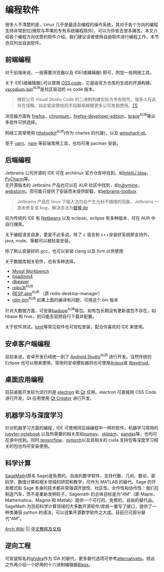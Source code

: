 # 编程软件

很多人不清楚的是，Linux 几乎是最适合编程的操作系统，其对于各个方向的编程支持非常到位(微软与苹果的专有系统编程除外)，可以为你省去很多痛苦。本文介绍各个编程方向优质的软件介绍。我们建议读者使用自由软件进行编程工作，本节也仅列出自由软件。

## 前端编程

对于前端来说，一般需要浏览器以及 IDE(或编辑器) 即可，附加一些网络工具。

关于 IDE(或编辑器),可以使用 [OSS code](https://archlinux.org/packages/extra/x86_64/code/)，它是由官方仓库的生成的开源构建。[vscodium-bin](https://aur.archlinux.org/packages/vscodium-bin/)<sup>AUR</sup>是社区驱动的 vs code 版本。

> 微软公司 Visual Studio Code 的二进制构建实际为专有软件。很多人在此存在误解。如此偷梁换柱的手段越来越被更多公司发掘使用。[[1]](https://carlchenet.com/you-think-the-visual-studio-code-binary-you-use-is-a-free-software-think-again/)

浏览器方面有 [firefox](https://archlinux.org/packages/extra/x86_64/firefox/)，[chromium](https://archlinux.org/packages/extra/x86_64/chromium/)，[firefox-developer-edition](https://www.archlinux.org/packages/community/x86_64/firefox-developer-edition/)，[brave](https://aur.archlinux.org/packages/brave-dev-bin/)<sup>AUR</sup>等众多软件可供选择。

网络工具常使用 [httptoolkit](https://aur.archlinux.org/packages/httptoolkit/)<sup>AUR</sup>(作为 charles 的代替)，以及 [wireshark-qt](https://archlinux.org/packages/community/x86_64/wireshark-qt/)。

至于 [yarn](https://www.archlinux.org/packages/community/any/yarn/)、[npm](https://www.archlinux.org/packages/community/any/npm/) 等前端常用工具，也均可用 pacman 安装。

## 后端编程

Jetbrains 公司开源的 IDE 可在 archlinux 官方仓库中找到，如[IntelliJ Idea](https://www.archlinux.org/packages/community/x86_64/intellij-idea-community-edition/)，[PyCharm](https://www.archlinux.org/packages/community/x86_64/pycharm-community-edition/)等。  
无开源版本的 Jetbrains 产品也可以在 AUR 社区中找到，如[rubymine](https://aur.archlinux.org/packages/rubymine)，[webstorm](https://aur.archlinux.org/packages/webstorm)。但可能只提供了安装而未提供卸载，如[jetbrains-toolbox](https://aur.archlinux.org/packages/jetbrains-toolbox)

> Jetbrains 产品在 linux 下输入法均会产生光标不跟随的现象，Jetbrains 一直未修复该 bug，解决办法为[替换 jbr](https://github.com/RikudouPatrickstar/JetBrainsRuntime-for-Linux-x64)

较为传统的 IDE 有 [Netbeans](https://www.archlinux.org/packages/community/any/netbeans/) 以及 eclipse，eclipse 有多种版本，可在 AUR 中自行搜索。

关于编程语言自身，更是不必多说，除了 c 语言和 c++安装好系统即支持外，java, node，等都可以被轻易安装。

除了默认安装好的 gcc，也可以安装 clang 以及 llvm 以供使用

关于数据库相关软件，也有多种选择。

- [Mysql Workbench](https://www.archlinux.org/packages/community/x86_64/mysql-workbench/)
- [pgadmin4](https://www.archlinux.org/packages/community/x86_64/pgadmin4/)
- [dbeaver](https://www.archlinux.org/packages/community/x86_64/dbeaver/)
- [robo3t](https://aur.archlinux.org/packages/robo3t-bin/)<sup>AUR</sup>
- [RESP.app](https://aur.archlinux.org/packages/resp-app/)<sup>AUR</sup> （原 redis-desktop-manager）
- [rdm-bin](https://aur.archlinux.org/packages/rdm-bin/)<sup>AUR</sup> 如果上面的编译有问题，可用这个 bin 版本

针对大数据方面，可安装[hadoop](https://aur.archlinux.org/packages/hadoop/)<sup>AUR</sup>等包。如有包长期没有更新或包不存在，如 hbase 和 hive，则只能去官网自行下载并配置。

关于软件测试，[junit](https://archlinux.org/packages/extra/any/junit/)等常见软件也可轻松安装，配合你喜欢的 IDE 来使用。

## 安卓客户端编程

目前来说，安卓开发已经统一到了 [Android Studio](https://aur.archlinux.org/packages/android-studio/)<sup>AUR</sup> 进行开发。当然传统的 Eclipse 也可以用来使用。常用的安卓模拟器则也可使用[Anbox](https://wiki.archlinux.org/title/Anbox#Installation)或 [Waydriod](https://wiki.archlinux.org/title/Waydroid#Installation)。

## 桌面应用编程

目前桌面开发较为流行的是 [electron](https://archlinux.org/packages/community/x86_64/electron/) 和 [Qt](https://archlinux.org/packages/extra/x86_64/qt6-base/) 应用。electron 可直接用 OSS Code 进行开发，Qt 应用使用 [Qt Creator](https://www.archlinux.org/packages/extra/x86_64/qtcreator/) 进行开发。

## 机器学习与深度学习

针对机器学习方面的编程，IDE 可使用同后端编程中一样的软件。机器学习常用的[jupyter-notebook](https://archlinux.org/packages/community/any/jupyter-notebook/) 以及所需要的相关库如[numpy](https://archlinux.org/packages/extra/x86_64/python-numpy/)、[sklearn](https://archlinux.org/packages/community/x86_64/python-scikit-learn/)、[pandas](https://archlinux.org/packages/community/x86_64/python-pandas/)等，也均可在源中找到。同时,[tensorflow](https://archlinux.org/packages/community/x86_64/tensorflow/)、[pytorch](https://archlinux.org/packages/?sort=&q=python-pytorch&maintainer=&flagged=)以及其相关的 cuda 支持包等深度学习相关的包也均可安装使用。

## 科学计算

[SageMath](https://www.sagemath.org/)(原名 Sage)是免费的、自由的数学软件，支持代数、几何、数论、密码学、数值计算和相关领域的研究和教学，可作为 MATLAB 的替代。Sage 的开发模式和 Sage 本身的技术都非常强调开放性、社区性、合作性和协作性：我们在制造汽车，而不是重新发明轮子。Sagemath 的总体目标是为"4M"（即 Maple、Mathematica、Magma 和 Matlab）提供一个可行的、免费的、自由的替代品。SageMath 为目前科学计算领域的大多数开源软件/库统一重写了接口，提供了一种类兼容 python 的语法，可以说集开源数学软件之大成。目前已可部分替代"4M"。

[Arch Wiki](https://wiki.archlinux.org/title/SageMath) ||| [中文教程及文档](https://www.osgeo.cn/sagemath/index.html)

## 逆向工程

可安装知名的[ghidra](https://archlinux.org/packages/extra/x86_64/ghidra/)作为 IDA 的替代，更多替代选项可参考[alternativeto](https://alternativeto.net/software/ida/)。除此之外再介绍一个好用的十六进制编辑器[Bless](https://archlinux.org/packages/community/any/bless/)。
